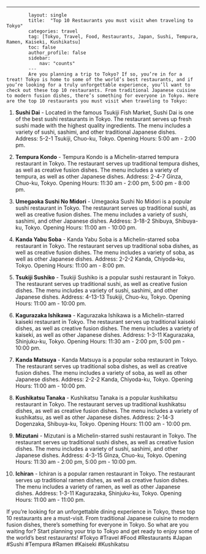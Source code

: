 ---
            layout: single
            title:  "Top 10 Restaurants you must visit when traveling to Tokyo"
            categories: travel
            tag: [Tokyo, Travel, Food, Restaurants, Japan, Sushi, Tempura, Ramen, Kaiseki, Kushikatsu]
            toc: false
            author_profile: false
            sidebar:
                nav: "counts"
            ---
            Are you planning a trip to Tokyo? If so, you’re in for a treat! Tokyo is home to some of the world’s best restaurants, and if you’re looking for a truly unforgettable experience, you’ll want to check out these top 10 restaurants. From traditional Japanese cuisine to modern fusion dishes, there’s something for everyone in Tokyo. Here are the top 10 restaurants you must visit when traveling to Tokyo:

1. **Sushi Dai** - Located in the famous Tsukiji Fish Market, Sushi Dai is one of the best sushi restaurants in Tokyo. The restaurant serves up fresh sushi made with the highest quality ingredients. The menu includes a variety of sushi, sashimi, and other traditional Japanese dishes. Address: 5-2-1 Tsukiji, Chuo-ku, Tokyo. Opening Hours: 5:00 am - 2:00 pm.

2. **Tempura Kondo** - Tempura Kondo is a Michelin-starred tempura restaurant in Tokyo. The restaurant serves up traditional tempura dishes, as well as creative fusion dishes. The menu includes a variety of tempura, as well as other Japanese dishes. Address: 2-4-7 Ginza, Chuo-ku, Tokyo. Opening Hours: 11:30 am - 2:00 pm, 5:00 pm - 8:00 pm.

3. **Umegaoka Sushi No Midori** - Umegaoka Sushi No Midori is a popular sushi restaurant in Tokyo. The restaurant serves up traditional sushi, as well as creative fusion dishes. The menu includes a variety of sushi, sashimi, and other Japanese dishes. Address: 3-18-2 Shibuya, Shibuya-ku, Tokyo. Opening Hours: 11:00 am - 10:00 pm.

4. **Kanda Yabu Soba** - Kanda Yabu Soba is a Michelin-starred soba restaurant in Tokyo. The restaurant serves up traditional soba dishes, as well as creative fusion dishes. The menu includes a variety of soba, as well as other Japanese dishes. Address: 2-2-2 Kanda, Chiyoda-ku, Tokyo. Opening Hours: 11:00 am - 8:00 pm.

5. **Tsukiji Sushiko** - Tsukiji Sushiko is a popular sushi restaurant in Tokyo. The restaurant serves up traditional sushi, as well as creative fusion dishes. The menu includes a variety of sushi, sashimi, and other Japanese dishes. Address: 4-13-13 Tsukiji, Chuo-ku, Tokyo. Opening Hours: 11:00 am - 10:00 pm.

6. **Kagurazaka Ishikawa** - Kagurazaka Ishikawa is a Michelin-starred kaiseki restaurant in Tokyo. The restaurant serves up traditional kaiseki dishes, as well as creative fusion dishes. The menu includes a variety of kaiseki, as well as other Japanese dishes. Address: 1-3-11 Kagurazaka, Shinjuku-ku, Tokyo. Opening Hours: 11:30 am - 2:00 pm, 5:00 pm - 10:00 pm.

7. **Kanda Matsuya** - Kanda Matsuya is a popular soba restaurant in Tokyo. The restaurant serves up traditional soba dishes, as well as creative fusion dishes. The menu includes a variety of soba, as well as other Japanese dishes. Address: 2-2-2 Kanda, Chiyoda-ku, Tokyo. Opening Hours: 11:00 am - 10:00 pm.

8. **Kushikatsu Tanaka** - Kushikatsu Tanaka is a popular kushikatsu restaurant in Tokyo. The restaurant serves up traditional kushikatsu dishes, as well as creative fusion dishes. The menu includes a variety of kushikatsu, as well as other Japanese dishes. Address: 2-14-3 Dogenzaka, Shibuya-ku, Tokyo. Opening Hours: 11:00 am - 10:00 pm.

9. **Mizutani** - Mizutani is a Michelin-starred sushi restaurant in Tokyo. The restaurant serves up traditional sushi dishes, as well as creative fusion dishes. The menu includes a variety of sushi, sashimi, and other Japanese dishes. Address: 4-3-15 Ginza, Chuo-ku, Tokyo. Opening Hours: 11:30 am - 2:00 pm, 5:00 pm - 10:00 pm.

10. **Ichiran** - Ichiran is a popular ramen restaurant in Tokyo. The restaurant serves up traditional ramen dishes, as well as creative fusion dishes. The menu includes a variety of ramen, as well as other Japanese dishes. Address: 1-3-11 Kagurazaka, Shinjuku-ku, Tokyo. Opening Hours: 11:00 am - 11:00 pm.

If you’re looking for an unforgettable dining experience in Tokyo, these top 10 restaurants are a must-visit. From traditional Japanese cuisine to modern fusion dishes, there’s something for everyone in Tokyo. So what are you waiting for? Start planning your trip to Tokyo and get ready to enjoy some of the world’s best restaurants! #Tokyo #Travel #Food #Restaurants #Japan #Sushi #Tempura #Ramen #Kaiseki #Kushikatsu